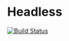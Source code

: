 # Headless

[![Build Status](https://travis-ci.com/onetonfoot/Headless.svg?branch=master)](https://travis-ci.com/onetonfoot/Headless)